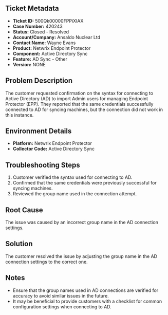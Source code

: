 ## Ticket Metadata
- **Ticket ID:** 500Qk00000FPPiXIAX
- **Case Number:** 420243
- **Status:** Closed - Resolved
- **Account/Company:** Ansaldo Nuclear Ltd
- **Contact Name:** Wayne Evans
- **Product:** Netwrix Endpoint Protector
- **Component:** Active Directory Sync
- **Feature:** AD Sync - Other
- **Version:** NONE

## Problem Description
The customer requested confirmation on the syntax for connecting to Active Directory (AD) to import Admin users for managing Endpoint Protector (EPP). They reported that the same credentials successfully connected to AD for syncing machines, but the connection did not work in this instance.

## Environment Details
- **Platform:** Netwrix Endpoint Protector
- **Collector Code:** Active Directory Sync

## Troubleshooting Steps
1. Customer verified the syntax used for connecting to AD.
2. Confirmed that the same credentials were previously successful for syncing machines.
3. Reviewed the group name used in the connection attempt.

## Root Cause
The issue was caused by an incorrect group name in the AD connection settings.

## Solution
The customer resolved the issue by adjusting the group name in the AD connection settings to the correct one.

## Notes
- Ensure that the group names used in AD connections are verified for accuracy to avoid similar issues in the future.
- It may be beneficial to provide customers with a checklist for common configuration settings when connecting to AD.